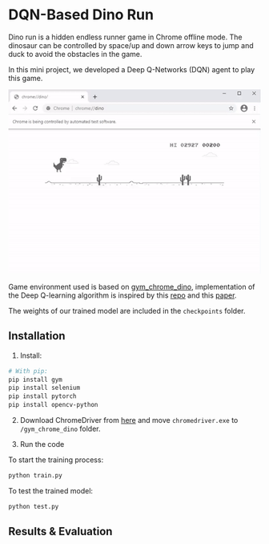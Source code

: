 # DQN-Based Dino Run 

Dino run is a hidden endless runner game in Chrome offline mode. The dinosaur can be controlled by space/up and down arrow keys to jump and duck to avoid the obstacles in the game. 

In this mini project, we developed a Deep Q-Networks (DQN) agent to play this game. 

![Alt Text](https://github.com/Jiaqi0602/game_programming/blob/main/dino_run/images/training_process.gif)
 

Game environment used is based on [gym_chrome_dino](https://github.com/elvisyjlin/gym-chrome-dino), implementation of the Deep Q-learning algorithm is inspired by this [repo](https://github.com/jmichaux/dqn-pytorch) and this [paper](http://cs229.stanford.edu/proj2016/report/KeZhaoWei-AIForChromeOfflineDinosaurGame-report.pdf). 

The weights of our trained model are included in the ```checkpoints``` folder. 

## Installation

1. Install: 

```bash
# With pip: 
pip install gym
pip install selenium
pip install pytorch 
pip install opencv-python
```
2. Download ChromeDriver from [here](https://chromedriver.chromium.org/) and move ```chromedriver.exe``` to  ```/gym_chrome_dino``` folder. 

3. Run the code 

To start the training process: 
```bash 
python train.py
```

To test the trained model: 
```bash
python test.py 
```


## Results & Evaluation 